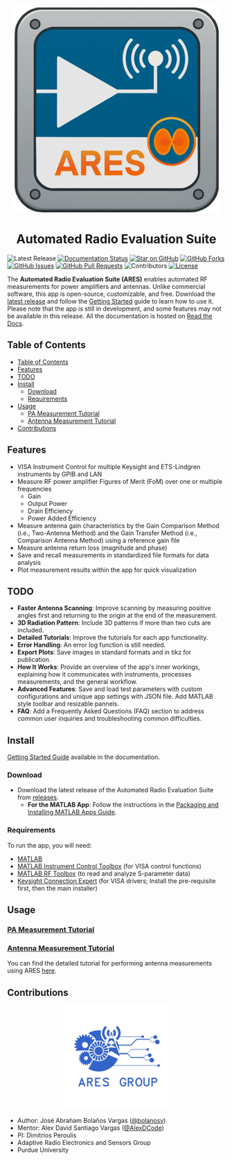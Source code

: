 <p align="center">
  <img src="./src/support/ARES%20Icon.png" width="480"/>
<p \>
<h1 align="center">Automated Radio Evaluation Suite
</h1>

![Latest Release](https://img.shields.io/github/v/release/AlexDCode/AutomatedRadioEvaluationSuite?label=Latest%20Release)
[![Documentation Status](https://readthedocs.org/projects/aresio/badge/?version=latest)](https://aresio.readthedocs.io/en/latest/?badge=latest)
[![Star on GitHub](https://img.shields.io/github/stars/AlexDCode/AutomatedRadioEvaluationSuite?style=social)](https://github.com/AlexDCode/AutomatedRadioEvaluationSuite/stargazers)
[![GitHub Forks](https://img.shields.io/github/forks/AlexDCode/AutomatedRadioEvaluationSuite?style=social)](https://github.com/AlexDCode/AutomatedRadioEvaluationSuite/network/members)
[![GitHub Issues](https://img.shields.io/github/issues/AlexDCode/AutomatedRadioEvaluationSuite)](https://github.com/AlexDCode/AutomatedRadioEvaluationSuite/issues)
[![GitHub Pull Requests](https://img.shields.io/github/issues-pr/AlexDCode/AutomatedRadioEvaluationSuite)](https://github.com/AlexDCode/AutomatedRadioEvaluationSuite/pulls)
![Contributors](https://img.shields.io/github/contributors/AlexDCode/AutomatedRadioEvaluationSuite)
[![License](https://img.shields.io/github/license/AlexDCode/AutomatedRadioEvaluationSuite)](https://github.com/AlexDCode/AutomatedRadioEvaluationSuite/blob/main/LICENSE.md)


The **Automated Radio Evaluation Suite (ARES)** enables automated RF measurements for power amplifiers and antennas. Unlike commercial software, this app is open-source, customizable, and free. Download the [latest release](https://github.com/AlexDCode/AutomatedRadioEvaluationSuite/releases) and follow the [Getting Started](https://aresio.readthedocs.io/en/latest/getting_started.html) guide to learn how to use it. Please note that the app is still in development, and some features may not be available in this release. All the documentation is hosted on [Read the Docs](https://aresio.readthedocs.io/).

## Table of Contents

- [Table of Contents](#table-of-contents)
- [Features](#features)
- [TODO](#todo)
- [Install](#install)
  - [Download](#download)
  - [Requirements](#requirements)
- [Usage](#usage)
  - [PA Measurement Tutorial](#pa-measurement-tutorial)
  - [Antenna Measurement Tutorial](#antenna-measurement-tutorial)
- [Contributions](#contributions)

## Features

- VISA Instrument Control for multiple Keysight and ETS-Lindgren instruments by GPIB and LAN
- Measure RF power amplifier Figures of Merit (FoM) over one or multiple frequencies
  - Gain
  - Output Power
  - Drain Efficiency
  - Power Added Efficiency
- Measure antenna gain characteristics by the Gain Comparison Method (i.e., Two-Antenna Method) and the Gain Transfer Method (i.e., Comparison Antenna Method) using a reference gain file
- Measure antenna return loss (magnitude and phase)
- Save and recall measurements in standardized file formats for data analysis
- Plot measurement results within the app for quick visualization

## TODO

- **Faster Antenna Scanning**: Improve scanning by measuring positive angles first and returning to the origin at the end of the measurement.
- **3D Radiation Pattern**: Include 3D patterns if more than two cuts are included.
- **Detailed Tutorials**: Improve the tutorials for each app functionality.
- **Error Handling**: An error log function is still needed.
- **Export Plots**: Save images in standard formats and in tikz for publication.
- **How It Works**: Provide an overview of the app's inner workings, explaining how it communicates with instruments, processes measurements, and the general workflow.
- **Advanced Features**: Save and load test parameters with custom configurations and unique app settings with JSON file. Add MATLAB style toolbar and resizable pannels.
- **FAQ**: Add a Frequently Asked Questions (FAQ) section to address common user inquiries and troubleshooting common difficulties.

## Install

[Getting Started Guide](https://aresio.readthedocs.io/en/latest/getting_started.html) available in the documentation.

### Download

- Download the latest release of the Automated Radio Evaluation Suite from [releases](https://github.com/bolanosv/AutomatedRadioEvaluationSuite/releases).
  - **For the MATLAB App**: Follow the instructions in the [Packaging and Installing MATLAB Apps Guide](https://www.mathworks.com/videos/packaging-and-installing-matlab-apps-70404.html).

### Requirements

To run the app, you will need:

- [MATLAB](https://www.mathworks.com/products/matlab.html)
- [MATLAB Instrument Control Toolbox](https://www.mathworks.com/products/instrument.html) (for VISA control functions)
- [MATLAB RF Toolbox](https://www.mathworks.com/products/rftoolbox.html) (to read and analyze S-parameter data)
- [Keysight Connection Expert](https://www.keysight.com/us/en/lib/software-detail/computer-software/io-libraries-suite-downloads-2175637.html) (for VISA drivers; Install the pre-requisite first, then the main installer)

## Usage

### [PA Measurement Tutorial](https://aresio.readthedocs.io/en/latest/tutorial_PA.html)

### [Antenna Measurement Tutorial](https://aresio.readthedocs.io/en/latest/tutorial_ant.html)

You can find the detailed tutorial for performing antenna measurements using ARES [here](docs/assets/Tutorials/Antenna%20Tutorial.pdf).

## Contributions

<p align="center">
  <img src="./docs/assets/ARES_logo.jpg" width="240"/>
<p \>
  
- Author: José Abraham Bolaños Vargas ([@bolanosv](http://github.com/bolanosv))
- Mentor: Alex David Santiago Vargas ([@AlexDCode](http://github.com/AlexDCode))
- PI: Dimitrios Peroulis
- Adaptive Radio Electronics and Sensors Group
- Purdue University
